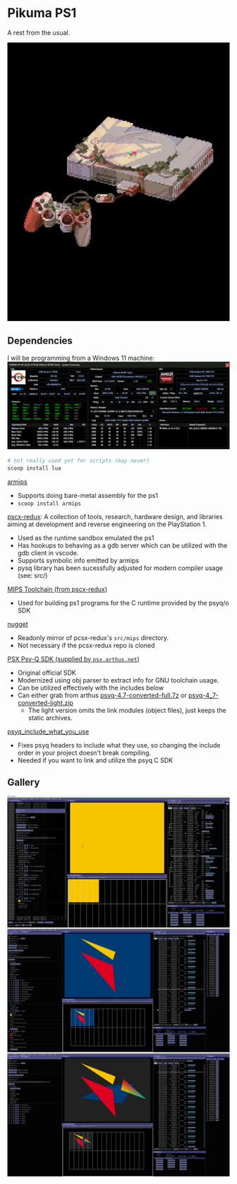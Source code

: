 # Pikuma PS1

A rest from the usual.

![img](./docs/assets/splash.jpg)

## Dependencies

I will be programming from a Windows 11 machine:
![system_info](./docs/assets/system_info.png)

```ps1
# not really used yet for scripts (may never)
scoop install lua
```

[armips](https://github.com/Kingcom/armips)

* Supports doing bare-metal assembly for the ps1
* `scoop install armips`

[pscx-redux](https://github.com/grumpycoders/pcsx-redux/): A collection of tools, research, hardware design, and libraries aiming at development and reverse engineering on the PlayStation 1.

* Used as the runtime sandbox emulated the ps1
* Has hookups to behaving as a gdb server which can be utilized with the gdb client in vscode.
* Supports symbolic info emitted by armips
* pysq library has been sucessfully adjusted for modern compiler usage (see: src/)

[MIPS Toolchain (from pscx-redux)](https://static.grumpycoder.net/pixel/mips/)

* Used for building ps1 programs for the C runtime provided by the psyq/o SDK

[nugget](https://github.com/pcsx-redux/nugget)

* Readonly mirror of pcsx-redux's `src/mips` directory.
* Not necessary if the pcsx-redux repo is cloned

[PSX Psy-Q SDK (supplied by `psx.arthus.net`)](https://psx.arthus.net/sdk/Psy-Q/)

* Original official SDK
* Modernized using obj parser to extract info for GNU toolchain usage.
* Can be utilized effectively with the includes below
* Can either grab from arthus [psyq-4.7-converted-full.7z](https://psx.arthus.net/sdk/Psy-Q/psyq-4.7-converted-full.7z) or [psyq-4_7-converted-light.zip](psyq-4_7-converted-light.zip)
  * The light version omits the link modules (object files), just keeps the static archives.

[psyq_include_what_you_use](https://github.com/johnbaumann/psyq_include_what_you_use/)

* Fixes psyq headers to include what they use, so changing the include order in your project doesn't break compiling.
* Needed if you want to link and utilize the psyq C SDK

## Gallery

![clear!](./docs/assets/pcsx-redux.main_2025-08-03_18-02-08.png)  
![traingles!](./docs/assets/pcsx-redux.main_2025-08-03_19-28-22.png)  
![polys!](./docs/assets/pcsx-redux.main_2025-08-03_20-45-35.png)  
